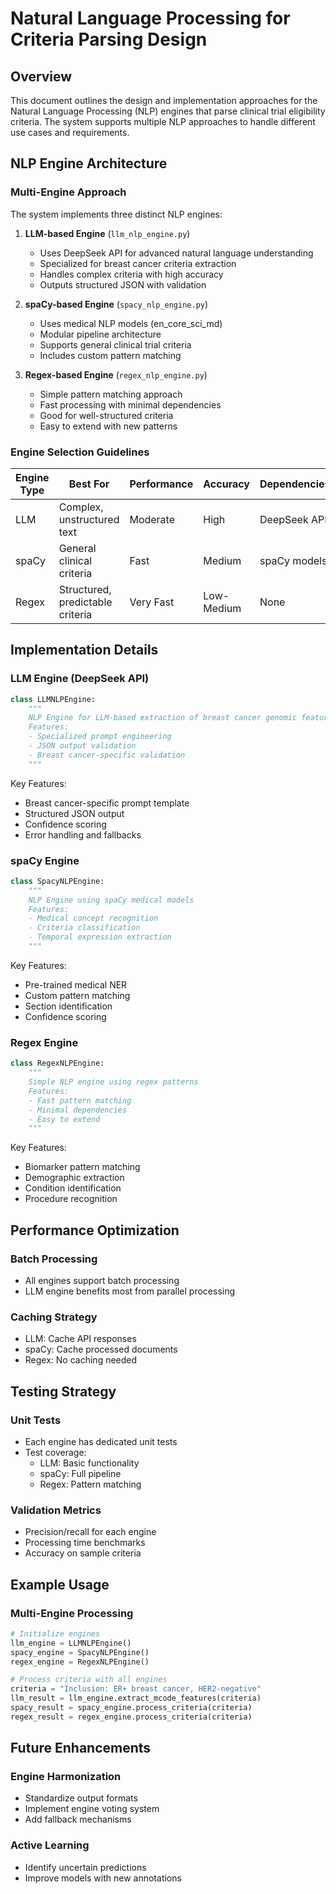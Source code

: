 # Natural Language Processing for Criteria Parsing Design

## Overview
This document outlines the design and implementation approaches for the Natural Language Processing (NLP) engines that parse clinical trial eligibility criteria. The system supports multiple NLP approaches to handle different use cases and requirements.

## NLP Engine Architecture

### Multi-Engine Approach
The system implements three distinct NLP engines:

1. **LLM-based Engine** (`llm_nlp_engine.py`)
   - Uses DeepSeek API for advanced natural language understanding
   - Specialized for breast cancer criteria extraction
   - Handles complex criteria with high accuracy
   - Outputs structured JSON with validation

2. **spaCy-based Engine** (`spacy_nlp_engine.py`) 
   - Uses medical NLP models (en_core_sci_md)
   - Modular pipeline architecture
   - Supports general clinical trial criteria
   - Includes custom pattern matching

3. **Regex-based Engine** (`regex_nlp_engine.py`)
   - Simple pattern matching approach
   - Fast processing with minimal dependencies
   - Good for well-structured criteria
   - Easy to extend with new patterns

### Engine Selection Guidelines

| Engine Type | Best For | Performance | Accuracy | Dependencies |
|-------------|----------|-------------|----------|--------------|
| LLM | Complex, unstructured text | Moderate | High | DeepSeek API |
| spaCy | General clinical criteria | Fast | Medium | spaCy models |
| Regex | Structured, predictable criteria | Very Fast | Low-Medium | None |

## Implementation Details

### LLM Engine (DeepSeek API)
```python
class LLMNLPEngine:
    """
    NLP Engine for LLM-based extraction of breast cancer genomic features
    Features:
    - Specialized prompt engineering
    - JSON output validation
    - Breast cancer-specific validation
    """
```

Key Features:
- Breast cancer-specific prompt template
- Structured JSON output
- Confidence scoring
- Error handling and fallbacks

### spaCy Engine
```python 
class SpacyNLPEngine:
    """
    NLP Engine using spaCy medical models
    Features:
    - Medical concept recognition
    - Criteria classification  
    - Temporal expression extraction
    """
```

Key Features:
- Pre-trained medical NER
- Custom pattern matching
- Section identification
- Confidence scoring

### Regex Engine  
```python
class RegexNLPEngine:
    """
    Simple NLP engine using regex patterns
    Features:
    - Fast pattern matching
    - Minimal dependencies
    - Easy to extend
    """
```

Key Features:
- Biomarker pattern matching
- Demographic extraction
- Condition identification
- Procedure recognition

## Performance Optimization

### Batch Processing
- All engines support batch processing
- LLM engine benefits most from parallel processing

### Caching Strategy  
- LLM: Cache API responses
- spaCy: Cache processed documents
- Regex: No caching needed

## Testing Strategy

### Unit Tests
- Each engine has dedicated unit tests
- Test coverage:
  - LLM: Basic functionality
  - spaCy: Full pipeline
  - Regex: Pattern matching

### Validation Metrics
- Precision/recall for each engine
- Processing time benchmarks
- Accuracy on sample criteria

## Example Usage

### Multi-Engine Processing
```python
# Initialize engines
llm_engine = LLMNLPEngine()
spacy_engine = SpacyNLPEngine() 
regex_engine = RegexNLPEngine()

# Process criteria with all engines
criteria = "Inclusion: ER+ breast cancer, HER2-negative"
llm_result = llm_engine.extract_mcode_features(criteria)
spacy_result = spacy_engine.process_criteria(criteria)
regex_result = regex_engine.process_criteria(criteria)
```

## Future Enhancements

### Engine Harmonization
- Standardize output formats
- Implement engine voting system
- Add fallback mechanisms

### Active Learning
- Identify uncertain predictions
- Improve models with new annotations
